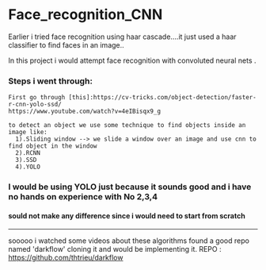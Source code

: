 # Face_recognition_CNN

Earlier i tried face recognition using haar cascade....it just used a haar classifier to find faces in an image..

In this project i would attempt face recognition with convoluted neural nets .

### Steps i went through:
    First go through [this]:https://cv-tricks.com/object-detection/faster-r-cnn-yolo-ssd/
    https://www.youtube.com/watch?v=4eIBisqx9_g
    
    to detect an object we use some technique to find objects inside an image like:
      1).Sliding window --> we slide a window over an image and use cnn to find object in the window
      2).RCNN
      3).SSD
      4).YOLO
### I would be using YOLO just because it sounds good and i have no hands on experience with No 2,3,4
#### sould not make any difference since i would need to start from scratch

--------------------
sooooo i watched some videos about these algorithms found a good repo named 'darkflow' cloning it and would be implementing it.
REPO : https://github.com/thtrieu/darkflow

